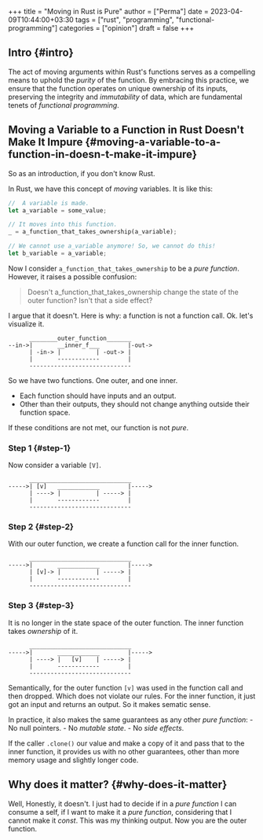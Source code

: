 +++
title = "Moving in Rust is Pure"
author = ["Perma"]
date = 2023-04-09T10:44:00+03:30
tags = ["rust", "programming", "functional-programming"]
categories = ["opinion"]
draft = false
+++

## Intro {#intro}

The act of moving arguments within <span class="language">Rust</span>'s functions serves as a compelling means to uphold the _purity_ of the function. By embracing this practice, we ensure that the function operates on unique ownership of its inputs, preserving the integrity and _immutability_ of data, which are fundamental tenets of _functional programming_.


## Moving a Variable to a Function in <span class="language">Rust</span> Doesn't Make It Impure {#moving-a-variable-to-a-function-in-doesn-t-make-it-impure}

So as an introduction, if you don't know <span class="language">Rust</span>.

In <span class="language">Rust</span>, we have this concept of _moving_ variables. It is like this:

```rust
//  A variable is made.
let a_variable = some_value;

// It moves into this function.
_ = a_function_that_takes_ownership(a_variable);

// We cannot use a_variable anymore! So, we cannot do this!
let b_variable = a_variable;
```

Now I consider `a_function_that_takes_ownership` to be a _pure function_. However, it raises a possible confusion:

> Doesn't a_function_that_takes_ownership change the state of the outer function? Isn't that a side effect?

I argue that it doesn't. Here is why: a function is not a function call. Ok. let's visualize it.

```text
      ________outer_function_______
--in->|       __inner_f___        |-out->
      | -in-> |          | -out-> |
      |       ------------        |
      -----------------------------
```

So we have two functions. One outer, and one inner.

-   Each function should have inputs and an output.
-   Other than their outputs, they should not change anything outside their function space.

If these conditions are not met, our function is not _pure_.


### Step 1 {#step-1}

Now consider a variable `[V]`.

```text
      _____________________________
----->| [v]   ____________        |----->
      | ----> |          | -----> |
      |       ------------        |
      -----------------------------
```


### Step 2 {#step-2}

With our outer function, we create a function call for the inner function.

```text
      _____________________________
----->|       ____________        |----->
      | [v]-> |          | -----> |
      |       ------------        |
      -----------------------------
```


### Step 3 {#step-3}

It is no longer in the state space of the outer function. The inner function takes _ownership_ of it.

```text
      _____________________________
----->|       ____________        |----->
      | ----> |   [v]    | -----> |
      |       ------------        |
      -----------------------------
```

Semantically, for the outer function `[v]` was used in the function call and then dropped. Which does not violate our rules. For the inner function, it just got an input and returns an output. So it makes sematic sense.

In practice, it also makes the same guarantees as any other _pure function_: - No null pointers. - No _mutable state_. - No _side effects_.

If the caller `.clone()` our value and make a copy of it and pass that to the inner function, it provides us with no other guarantees, other than more memory usage and slightly longer code.


## Why does it matter? {#why-does-it-matter}

Well, Honestly, it doesn't. I just had to decide if in a _pure function_ I can consume a self, if I want to make it a _pure function_, considering that I cannot make it _const_. This was my thinking output. Now you are the outer function.
